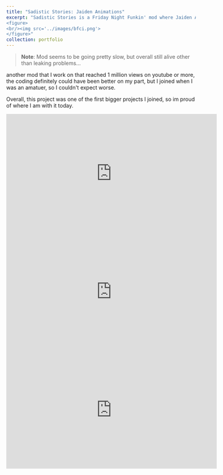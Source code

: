 ```yaml
---
title: "Sadistic Stories: Jaiden Animations"
excerpt: "Sadistic Stories is a Friday Night Funkin' mod where Jaiden Animations, corrupted by the Pibby glitch, becomes the central antagonist. Players, as Boyfriend, team up with characters like TheOdd1sOut to save her, battling through an intense song called Breaking Point in a glitchy, horror-themed environment.
<figure>
<br/><img src='../images/bfci.png'>
</figure>"
collection: portfolio
---
```

> **Note**: Mod seems to be going pretty slow, but overall still alive other than leaking problems...

another  mod that I work on that reached 1 million views on youtube or more, the coding definitely could have been better on my part, but I joined when I was an amatuer, so I couldn't expect worse.

Overall, this project was one of the first bigger projects I joined, so im proud of where I am with it today.

<iframe width="560" height="315" src="https://www.youtube.com/embed/zhjKXGSdvfg?si=hSGb3i99jNbYY4Fr" title="YouTube video player" frameborder="0" allow="accelerometer; autoplay; clipboard-write; encrypted-media; gyroscope; picture-in-picture; web-share" referrerpolicy="strict-origin-when-cross-origin" allowfullscreen></iframe>

<iframe width="560" height="315" src="https://www.youtube.com/embed/80YxEW20V0Q?si=h3-XjIqZIOpdx7Iq" title="YouTube video player" frameborder="0" allow="accelerometer; autoplay; clipboard-write; encrypted-media; gyroscope; picture-in-picture; web-share" referrerpolicy="strict-origin-when-cross-origin" allowfullscreen></iframe>

<iframe width="560" height="315" src="https://www.youtube.com/embed/m7KP_lGJDDg?si=mI8BR6BOj4aLhqRJ" title="YouTube video player" frameborder="0" allow="accelerometer; autoplay; clipboard-write; encrypted-media; gyroscope; picture-in-picture; web-share" referrerpolicy="strict-origin-when-cross-origin" allowfullscreen></iframe>
